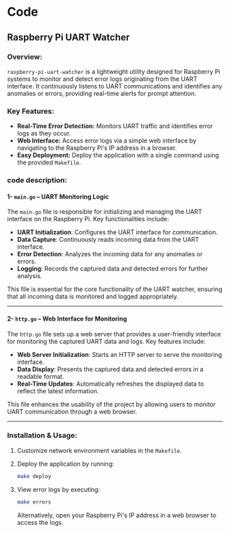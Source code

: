 
# Code


## Raspberry Pi UART Watcher


### Overview:

`raspberry-pi-uart-watcher` is a lightweight utility designed for Raspberry Pi systems to monitor and detect error logs originating from the UART interface. It continuously listens to UART communications and identifies any anomalies or errors, providing real-time alerts for prompt attention.

### Key Features:

* **Real-Time Error Detection:** Monitors UART traffic and identifies error logs as they occur.
* **Web Interface:** Access error logs via a simple web interface by navigating to the Raspberry Pi's IP address in a browser.
* **Easy Deployment:** Deploy the application with a single command using the provided `Makefile`.

### code description:

#### 1- `main.go` – UART Monitoring Logic

The `main.go` file is responsible for initializing and managing the UART interface on the Raspberry Pi. Key functionalities include:

* **UART Initialization**: Configures the UART interface for communication.
* **Data Capture**: Continuously reads incoming data from the UART interface.
* **Error Detection**: Analyzes the incoming data for any anomalies or errors.
* **Logging**: Records the captured data and detected errors for further analysis.

This file is essential for the core functionality of the UART watcher, ensuring that all incoming data is monitored and logged appropriately.

---

#### 2- `http.go` – Web Interface for Monitoring

The `http.go` file sets up a web server that provides a user-friendly interface for monitoring the captured UART data and logs. Key features include:

* **Web Server Initialization**: Starts an HTTP server to serve the monitoring interface.
* **Data Display**: Presents the captured data and detected errors in a readable format.
* **Real-Time Updates**: Automatically refreshes the displayed data to reflect the latest information.

This file enhances the usability of the project by allowing users to monitor UART communication through a web browser.

---

### Installation & Usage:

1. Customize network environment variables in the `Makefile`.

2. Deploy the application by running:

   ```bash
   make deploy
   ```

3. View error logs by executing:

   ```bash
   make errors
   ```

   Alternatively, open your Raspberry Pi's IP address in a web browser to access the logs.

